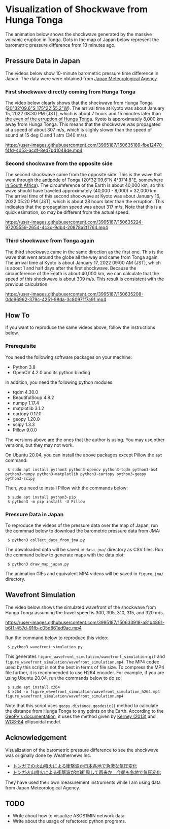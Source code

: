 # Visualization of Shockwave from Hunga Tonga

The animation below shows the shockwave generated by the massive volcanic eruption in Tonga. Dots in the map of Japan below represent the barometric pressure difference from 10 minutes ago.

## Pressure Data in Japan

The videos below show 10-minute barometric pressure time difference in Japan. The data were were obtained from [Japan Meteorological Agency](https://www.data.jma.go.jp/obd/stats/etrn/index.php).

### First shockwave directly coming from Hunga Tonga

The video below clearly shows that the shockwave from Hunga Tonga ([20°32'09.6"S 175°22'55.2"W](https://geohack.toolforge.org/geohack.php?params=20.536_S_175.382_W)). The arrival time at Kyoto was about January 15, 2022 08:30 PM (JST), which is about 7 hours and 15 minutes later than [the even of the erruption of Hunga Tonga](https://en.wikipedia.org/wiki/2022_Hunga_Tonga_eruption_and_tsunami). Kyoto is approximately 8,000 km away from Hunga Tonga. This means that the shockwave was propagated at a speed of about 307 m/s, which is slighly slower than the speed of sound at 15 deg C and 1 atm (340 m/s).

https://user-images.githubusercontent.com/3995187/150635189-fbe12470-f4fd-4d53-acdf-8ed7bd1048de.mp4

### Second shockwave from the opposite side

The second shockwave came from the opposite side. This is the wave that went through the antipode of Tonga ([20°32'09.6"N 4°37'4.8"E, somewhere in South Africa](https://geohack.toolforge.org/geohack.php?params=20.536_N_4.618_E)). The circumference of the Earth is about 40,000 km, so this wave should have traveled approximately (40,000 - 8,000) = 32,000 km. The arrival time of this second shockwave at Kyoto was about January 16, 2022 05:20 PM (JST), which is about 28 hours later than the erruption. This indicates that the propagation speed was about 317 m/s. Note that this is a quick esimation, so may be different from the actual speed.

https://user-images.githubusercontent.com/3995187/150635224-97205559-2654-4c3c-9db4-20878a2f1764.mp4

### Third shockwave from Tonga again

The third shockwave came in the same direction as the first one. This is the wave that went around the globe all the way and came from Tonga again. The arrival time at Kyoto is about January 17, 2022 09:00 AM (JST), which is about 1 and half days after the first shockwave. Because the circumference of the Eeath is about 40,000 km, we can calculate that the speed of this shockwave is about 309 m/s. This result is consistent with the previous calculation.

https://user-images.githubusercontent.com/3995187/150635208-0dd96962-379c-4251-98da-3c80971f7a91.mp4

## How To

If you want to reproduce the same videos above, follow the instructions below.

### Prerequisite

You need the following software packages on your machine:

 * Python 3.8
 * OpenCV 4.2.0 and its python binding
 
In addition, you need the following python modules.

 * tqdm 4.30.0
 * BeautifulSoup 4.8.2
 * numpy 1.17.4
 * matplotlib 3.1.2
 * cartopy 0.17.0
 * geopy 1.20.0
 * scipy 1.3.3
 * Pillow 9.0.0

The versions above are the ones that the author is using. You may use other versions, but they may not work.
 
On Ubuntu 20.04, you can install the above packages except Pillow the `apt` command:

```
 $ sudo apt install python3 python3-opencv python3-tqdm python3-bs4 python3-numpy python3-matplotlib python3-cartopy python3-geopy python3-scipy
```

Then, you need to install Pillow with the commands below:

```
 $ sudo apt install python3-pip
 $ python3 -m pip install -U Pillow
```

### Pressure Data in Japan

To reproduce the videos of the pressure data over the map of Japan, run the commnad below to download the barometric pressure data from JMA:

```
 $ python3 collect_data_from_jma.py
```

The downloaded data will be saved in `data_jma/` directory as CSV files. Run the command below to generate maps with the data plot:

```
 $ python3 draw_map_japan.py
```

The animation GIFs and equivalent MP4 videos will be saved in `figure_jma/` directory.

## Wavefront Simulation

The video below shows the simulated wavefront of the shockwave from Hunga Tonga assuming the travel speed is 300, 305, 310, 315, and 320 m/s.

https://user-images.githubusercontent.com/3995187/150633918-a81b4861-b6f1-457d-91fb-c05d861ed9ac.mp4

Run the command below to reproduce this video:

```
 $ python3 wavefront_simulation.py
```

This generates `figure_wavefront_simulation/wavefront_simulation.gif` and `figure_wavefront_simulation/wavefront_simulation.mp4`. The MP4 codec used by this script is not the best in terms of file size. To compress the MP4 file further, it is recommended to use H264 encoder. For example, if you are using Ubuntu 20.04, run the commands below to do so:

```
 $ sudo apt install x264
 $ x264 -o figure_wavefront_simulation/wavefront_simulation_h264.mp4 figure_wavefront_simulation/wavefront_simulation.mp4
```

Note that this script uses `geopy.distance.geodesic()` method to calculate the distance from Hunga Tonga to any points on the Earth. According to the [GeoPy's documentation](https://geopy.readthedocs.io/en/v1/#module-geopy.distance), it uses the method given by [Kerney (2013)](https://doi.org/10.1007%2Fs00190-012-0578-z) and [WGS-84](https://en.wikipedia.org/wiki/World_Geodetic_System) ellipsoidal model.

## Acknowledgement

Visualization of the barometric pressure difference to see the shockwave was originally done by Weathernews Inc.

 * [トンガでの火山噴火による衝撃波か日本各地で急激な気圧変化](https://weathernews.jp/s/topics/202201/150195/)
 * [トンガ火山噴火による衝撃波が地球1周して再来か　今朝も各地で気圧変化](https://weathernews.jp/s/topics/202201/170085/)

They have used their own measurement instruments while I am using data from Japan Meteorological Agency.

## TODO

 * Write about how to visualize ASOS1MIN network data.
 * Write about the usage of refactored python programs.
